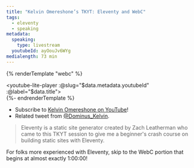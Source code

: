 ```yaml
---
title: "Kelvin Omereshone’s TKYT: Eleventy and WebC"
tags:
  - eleventy
  - speaking
metadata:
  speaking:
    type: livestream
  youtubeId: ayOouJv6WYg
medialength: 73 min
---
```

{% renderTemplate "webc" %}<div><youtube-lite-player :@slug="$data.metadata.youtubeId" :@label="$data.title"></youtube-lite-player></div>{%- endrenderTemplate %}

* Subscribe to [Kelvin Omereshone on YouTube](https://www.youtube.com/c/KelvinOmereshoneOfficial)!
* Related tweet from [@Dominus_Kelvin](https://twitter.com/Dominus_Kelvin/status/1580626938183372803).

> Eleventy is a static site generator created by Zach Leatherman who came to this TKYT session to give me a beginner's crash course on building static sites with Eleventy.

For folks more experienced with Eleventy, skip to the WebC portion that begins at almost exactly 1:00:00!